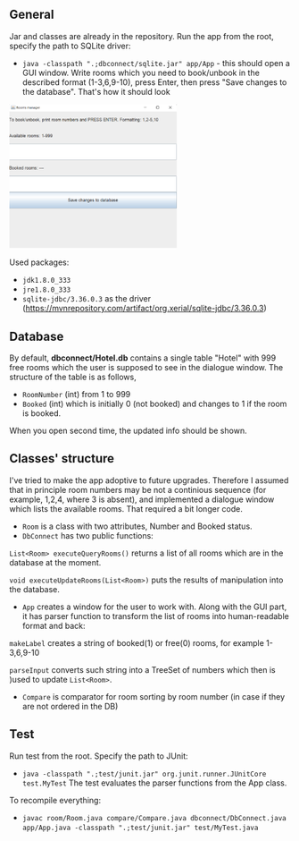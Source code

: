 
## General
Jar and classes are already in the repository. Run the app from the root, specify the path to SQLite driver: 
- `java -classpath ".;dbconnect/sqlite.jar" app/App` - this should open a GUI window. Write rooms which you need to book/unbook in the described format (1-3,6,9-10), press Enter, then press "Save changes to the database". That's how it should look

<img src="demo.png" width="300">

Used packages:
- `jdk1.8.0_333` 
- `jre1.8.0_333`  
- `sqlite-jdbc/3.36.0.3` as the driver (https://mvnrepository.com/artifact/org.xerial/sqlite-jdbc/3.36.0.3) 

## Database
By default, **dbconnect/Hotel.db** contains a single table "Hotel" with 999 free rooms which the user is supposed to see in the dialogue window. 
The structure of the table is as follows, 
- `RoomNumber` (int) from 1 to 999
- `Booked` (int) which is initially 0 (not booked) and changes to 1 if the room is booked. 

When you open second time, the updated info should be shown. 

## Classes' structure
I've tried to make the app adoptive to future upgrades. Therefore I assumed that in principle room numbers may be not a continious sequence (for example, 1,2,4, where 3 is absent), and implemented a dialogue window which lists the available rooms. That required a bit longer code.
- `Room` is a class with two attributes, Number and Booked status.
- `DbConnect` has two public functions:

`List<Room> executeQueryRooms()` returns a list of all rooms which are in the database at the moment.

`void executeUpdateRooms(List<Room>)` puts the results of manipulation into the database.
- `App` creates a window for the user to work with. Along with the GUI part, it has parser function to transform the list of rooms into human-readable format and back:

`makeLabel` creates a string of booked(1) or free(0) rooms, for example 1-3,6,9-10

`parseInput` converts such string into a TreeSet of numbers which then is )used to update `List<Room>`. 
- `Compare` is comparator for room sorting by room number (in case if they are not ordered in the DB)

## Test
Run test from the root. Specify the path to JUnit: 
- `java -classpath ".;test/junit.jar" org.junit.runner.JUnitCore test.MyTest`
The test evaluates the parser functions from the App class. 

To recompile everything:
- `javac room/Room.java compare/Compare.java dbconnect/DbConnect.java app/App.java -classpath ".;test/junit.jar" test/MyTest.java`
